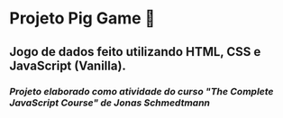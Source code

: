 # Projeto Pig Game 🎲

## Jogo de dados feito utilizando HTML, CSS e JavaScript (Vanilla).

### _Projeto elaborado como atividade do curso "The Complete JavaScript Course" de Jonas Schmedtmann_

